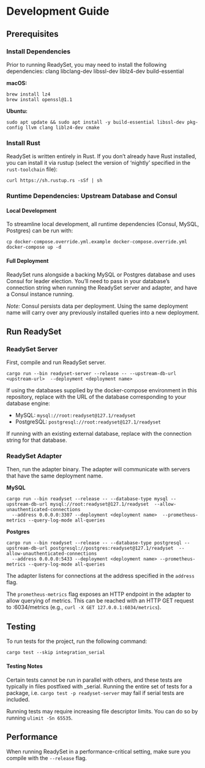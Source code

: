 # Development Guide

## Prerequisites

### Install Dependencies

Prior to running ReadySet, you may need to install the following dependencies:
clang
libclang-dev
libssl-dev
liblz4-dev
build-essential

**macOS:**
```
brew install lz4
brew install openssl@1.1
```

**Ubuntu:**
```
sudo apt update && sudo apt install -y build-essential libssl-dev pkg-config llvm clang liblz4-dev cmake
```

### Install Rust

ReadySet is written entirely in Rust. If you don’t already have Rust installed, you can install it via rustup (select the version of ‘nightly’ specified in the `rust-toolchain` file):

```curl https://sh.rustup.rs -sSf | sh```
### Runtime Dependencies: Upstream Database and Consul
#### Local Development
To streamline local development, all runtime dependencies (Consul, MySQL, Postgres) can be run with:

```
cp docker-compose.override.yml.example docker-compose.override.yml
docker-compose up -d
```

#### Full Deployment
ReadySet runs alongside a backing MySQL or Postgres database and uses Consul for leader election. You’ll need to pass in your database’s connection string when running the ReadySet server and adapter, and have a Consul instance running.

*Note:* Consul persists data per deployment. Using the same deployment name will carry over any previously installed queries into a new deployment.


## Run ReadySet
### ReadySet Server

First, compile and run ReadySet server.

```
cargo run --bin readyset-server --release -- --upstream-db-url <upstream-url>  --deployment <deployment name>
```

If using the databases supplied by the docker-compose environment in this repository, replace <upstream-url> with the URL of the database corresponding to your database engine:

* MySQL: `mysql://root:readyset@127.1/readyset`
* PostgreSQL: `postgresql://root:readyset@127.1/readyset`

If running with an existing external database, replace <upstream-url> with the connection string for that database.

### ReadySet Adapter

Then, run the adapter binary. The adapter will communicate with servers that have the same deployment name.

**MySQL**
```
cargo run --bin readyset --release -- --database-type mysql --upstream-db-url mysql://root:readyset@127.1/readyset  --allow-unauthenticated-connections
  --address 0.0.0.0:3307 --deployment <deployment name>  --prometheus-metrics --query-log-mode all-queries
 ```

**Postgres**
```
cargo run --bin readyset --release -- --database-type postgresql --upstream-db-url postgresql://postgres:readyset@127.1/readyset  --allow-unauthenticated-connections
  --address 0.0.0.0:5433 --deployment <deployment name> --prometheus-metrics --query-log-mode all-queries
```

The adapter listens for connections at the address specified in the `address` flag.

The `prometheus-metrics` flag exposes an HTTP endpoint in the adapter to allow querying of metrics. This can be reached with an HTTP GET request to <adapter-address>:6034/metrics (e.g., `curl -X GET 127.0.0.1:6034/metrics`).

## Testing

To run tests for the project, run the following command:

```
cargo test --skip integration_serial
```

#### Testing Notes

Certain tests cannot be run in parallel with others, and these tests are typically in files postfixed with _serial. Running the entire set of tests for a package, i.e. `cargo test -p readyset-server` may fail if serial tests are included.

Running tests may require increasing file descriptor limits. You can do so by running `ulimit -Sn 65535`.

## Performance

When running ReadySet in a performance-critical setting, make sure you compile with the `--release` flag.
